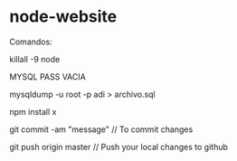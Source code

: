 # node-website

Comandos:

killall -9 node


MYSQL PASS VACIA

mysqldump -u root -p adi > archivo.sql 

npm install x

git commit -am "message" // To commit changes

git push origin master // Push your local changes to github
